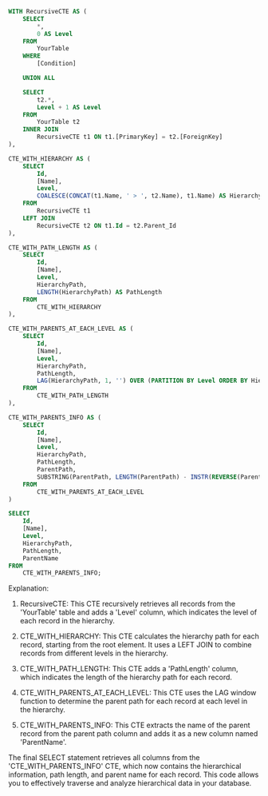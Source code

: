 ```sql
WITH RecursiveCTE AS (
    SELECT
        *,
        0 AS Level
    FROM
        YourTable
    WHERE
        [Condition]

    UNION ALL

    SELECT
        t2.*,
        Level + 1 AS Level
    FROM
        YourTable t2
    INNER JOIN
        RecursiveCTE t1 ON t1.[PrimaryKey] = t2.[ForeignKey]
),

CTE_WITH_HIERARCHY AS (
    SELECT
        Id,
        [Name],
        Level,
        COALESCE(CONCAT(t1.Name, ' > ', t2.Name), t1.Name) AS HierarchyPath
    FROM
        RecursiveCTE t1
    LEFT JOIN
        RecursiveCTE t2 ON t1.Id = t2.Parent_Id
),

CTE_WITH_PATH_LENGTH AS (
    SELECT
        Id,
        [Name],
        Level,
        HierarchyPath,
        LENGTH(HierarchyPath) AS PathLength
    FROM
        CTE_WITH_HIERARCHY
),

CTE_WITH_PARENTS_AT_EACH_LEVEL AS (
    SELECT
        Id,
        [Name],
        Level,
        HierarchyPath,
        PathLength,
        LAG(HierarchyPath, 1, '') OVER (PARTITION BY Level ORDER BY HierarchyPath) AS ParentPath
    FROM
        CTE_WITH_PATH_LENGTH
),

CTE_WITH_PARENTS_INFO AS (
    SELECT
        Id,
        [Name],
        Level,
        HierarchyPath,
        PathLength,
        ParentPath,
        SUBSTRING(ParentPath, LENGTH(ParentPath) - INSTR(REVERSE(ParentPath), '>') + 1) AS ParentName
    FROM
        CTE_WITH_PARENTS_AT_EACH_LEVEL
)

SELECT
    Id,
    [Name],
    Level,
    HierarchyPath,
    PathLength,
    ParentName
FROM
    CTE_WITH_PARENTS_INFO;
```

Explanation:

1. RecursiveCTE: This CTE recursively retrieves all records from the 'YourTable' table and adds a 'Level' column, which indicates the level of each record in the hierarchy.


2. CTE_WITH_HIERARCHY: This CTE calculates the hierarchy path for each record, starting from the root element. It uses a LEFT JOIN to combine records from different levels in the hierarchy.


3. CTE_WITH_PATH_LENGTH: This CTE adds a 'PathLength' column, which indicates the length of the hierarchy path for each record.


4. CTE_WITH_PARENTS_AT_EACH_LEVEL: This CTE uses the LAG window function to determine the parent path for each record at each level in the hierarchy.


5. CTE_WITH_PARENTS_INFO: This CTE extracts the name of the parent record from the parent path column and adds it as a new column named 'ParentName'.


The final SELECT statement retrieves all columns from the 'CTE_WITH_PARENTS_INFO' CTE, which now contains the hierarchical information, path length, and parent name for each record. This code allows you to effectively traverse and analyze hierarchical data in your database.